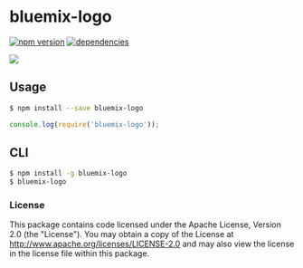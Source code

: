# bluemix-logo
[![npm version](https://badge.fury.io/js/bluemix-logo.svg)](https://badge.fury.io/js/bluemix-logo)
[![dependencies](https://david-dm.org/jmeis/bluemix-logo.svg?theme=shields.io)](https://david-dm.org/jmeis/bluemix-logo)


![](readme/bluemix-logo.gif)

## Usage

```sh
$ npm install --save bluemix-logo
```

```js
console.log(require('bluemix-logo'));
```

## CLI

```sh
$ npm install -g bluemix-logo
$ bluemix-logo
```

### License
This package contains code licensed under the Apache License, Version 2.0 (the "License"). You may obtain a copy of the License at http://www.apache.org/licenses/LICENSE-2.0 and may also view the license in the license file within this package.
